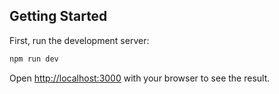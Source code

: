 

## Getting Started

First, run the development server:

```bash
npm run dev
```

Open [http://localhost:3000](http://localhost:3000) with your browser to see the result.

